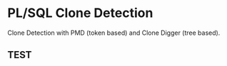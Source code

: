 # PL/SQL Clone Detection
Clone Detection with PMD (token based) and Clone Digger (tree based).


## TEST


